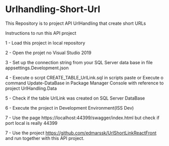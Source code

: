 # Urlhandling-Short-Url
 This Repository is to project API UrlHandling that create short URLs
 

Instructions to run this API project

1 - Load this project in local repository

2 - Open the projet no Visual Studio 2019

3 - Set up the connection string from your SQL Server data base in file appsettings.Development.json 

4 - Execute o scrpt  CREATE_TABLE_UrlLink.sql in scripts paste or Execute o command Update-DataBase in Package Manager Console 
with reference to project UrlHandling.Data 

5 - Check if the table UrlLink was created on SQL Server DataBase

6 - Execute the project in Development Environment(ISS Dev)

7 - Use the page https://localhost:44399/swagger/index.html but check if port local is really 44399

7 - Use the project https://github.com/edmarssk/UrlShortLinkReactFront and run together with this API project.
